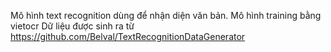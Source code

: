 Mô hình text recognition dùng để nhận diện văn bản.
Mô hình training bằng vietocr
Dữ liệu được sinh ra từ https://github.com/Belval/TextRecognitionDataGenerator
